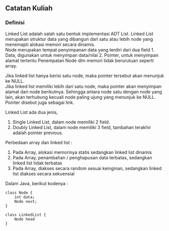 ## Catatan Kuliah

### Definisi
Linked List adalah salah satu bentuk implementasi ADT List.
Linked List merupakan struktur data yang dibangun dari satu atau lebih node yang menemapti alokasi memori secara dinamis.   
Node merupakan tempat penyimpanan data yang terdiri dari dua field
    1. Data, digunakan untuk menyimpan data/nilai
    2. Pointer, untuk menyimpan alamat tertentu
Penempatan Node dlm memori tidak berurutuan seperti array.

Jika linked list hanya berisi satu node, maka pointer tersebut akan menunjuk ke NULL.        
Jika linked list memiliki lebih dari satu node, maka pointer akan menyimpan alamat dari node berikutnya. Sehingga antara node satu dengan node yang lain, akan terhubung kecuali node paling ujung yang menunjuk ke NULL.      
Pointer disebut juga sebagai link.

Linked List ada dua jenis,
1. Single Linked List, dalam node memiliki 2 field.
2. Doubly Linked List, dalam node memiliki 3 field, tambahan terakhir adalah pointer previous.

Perbedaan array dan linked list : 
1. Pada Array, alokasi memorinya statis sedangkan linked list dinamis
2. Pada Array, penambahan / penghapusan data terbatas, sedangkan linked list tidak terbatas
3. Pada Array, diakses secara random sesuai keinginan, sedangkan linked list diakses secara sekuensial

Dalam Java, berikut kodenya : 
```
class Node {
    int data;
    Node next;
}

class LinkedList {
    Node head
}
```